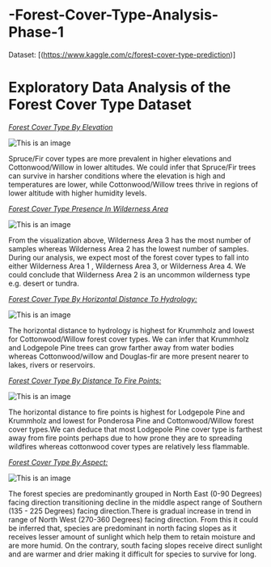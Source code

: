 # -Forest-Cover-Type-Analysis-Phase-1

Dataset: [(https://www.kaggle.com/c/forest-cover-type-prediction)]

# Exploratory Data Analysis of the Forest Cover Type Dataset

<ins>*Forest Cover Type By Elevation*</ins>

![This is an image](https://github.com/jackfrost68/Wayfair-/blob/180c585b433e256cb2115b3245d058af85418810/Screenshot%202022-11-13%20at%207.50.08%20PM.png)

Spruce/Fir cover types are more prevalent in higher elevations and Cottonwood/Willow in lower altitudes. We could infer that Spruce/Fir trees can survive in harsher conditions where the elevation is high and temperatures are lower, while Cottonwood/Willow trees thrive in regions of lower altitude with higher humidity levels. 

<ins>*Forest Cover Type Presence In Wilderness Area*</ins>

![This is an image](https://github.com/jackfrost68/Wayfair-/blob/180c585b433e256cb2115b3245d058af85418810/Screenshot%202022-11-13%20at%207.50.08%20PM.png)

From the visualization above, Wilderness Area 3 has the most number of samples whereas Wilderness Area 2 has the lowest number of samples. During our analysis, we expect most of the forest cover types to fall into either Wilderness Area 1 , Wilderness Area 3, or Wilderness Area 4. We could conclude that Wilderness Area 2 is an uncommon wilderness type e.g. desert or tundra. 


<ins>*Forest Cover Type By Horizontal Distance To Hydrology:*</ins>

![This is an image](https://github.com/jackfrost68/Wayfair-/blob/180c585b433e256cb2115b3245d058af85418810/Screenshot%202022-11-13%20at%207.50.08%20PM.png)

The horizontal distance to hydrology is highest for Krummholz and lowest for Cottonwood/Willow forest cover types. We can infer that Krummholz and Lodgepole Pine trees can grow farther away from water bodies whereas Cottonwood/willow and Douglas-fir are more present nearer to lakes, rivers or reservoirs. 

<ins>*Forest Cover Type By Distance To Fire Points:*</ins>

![This is an image](https://github.com/jackfrost68/Wayfair-/blob/180c585b433e256cb2115b3245d058af85418810/Screenshot%202022-11-13%20at%207.50.08%20PM.png)

The horizontal distance to fire points is highest for Lodgepole Pine and Krummholz and lowest for Ponderosa Pine and Cottonwood/Willow forest cover types.We can deduce that most Lodgepole Pine cover type is farthest away from fire points perhaps due to how prone they are to spreading wildfires whereas cottonwood cover types are relatively less flammable.

<ins>*Forest Cover Type By Aspect:*</ins>

![This is an image](https://github.com/jackfrost68/Wayfair-/blob/180c585b433e256cb2115b3245d058af85418810/Screenshot%202022-11-13%20at%207.50.08%20PM.png)

The forest species are predominantly grouped in North East (0-90 Degrees) facing direction transitioning decline in the middle aspect range of Southern (135 - 225 Degrees) facing direction.There is gradual increase in trend in range of North West (270-360 Degrees) facing direction. From this it could be inferred that, species are predominant in north facing slopes as it receives lesser amount of sunlight which help them to retain moisture and are more humid. On the contrary, south facing slopes receive direct sunlight and are warmer and drier making it difficult for species to survive for long.
